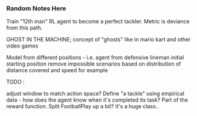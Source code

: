 ### Random Notes Here

Train "12th man" RL agent to become a perfect tackler. Metric is deviance from this path.

GHOST IN THE MACHINE; concept of "ghosts" like in mario kart and other video games

Model from different positions - i.e. agent from defensive lineman initial starting position
    remove impossible scenarios based on distribution of distance covered and speed for example

TODO : 

adjust window to match action space?
Define "a tackle" using empirical data - how does the agent know when it's completed its task? Part of the reward function.
Split FootballPlay up a bit? It's a huge class..